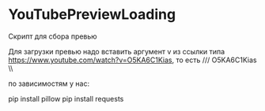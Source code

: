 # YouTubePreviewLoading


Скрипт для сбора превью

Для загрузки превью надо вставить аргумент v из ссылки типа https://www.youtube.com/watch?v=O5KA6C1Kias, то есть /// O5KA6C1Kias \\\

по зависимостям у нас: 

pip install pillow
pip install requests
